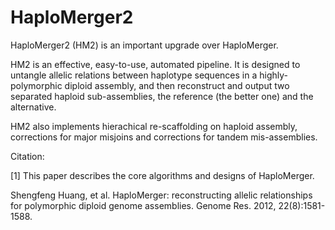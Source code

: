 # HaploMerger2

HaploMerger2 (HM2) is an important upgrade over HaploMerger.

HM2 is an effective, easy-to-use, automated pipeline. It is designed to untangle allelic relations between haplotype sequences in a highly-polymorphic diploid assembly, and then reconstruct and output two separated haploid sub-assemblies, the reference (the better one) and the alternative.

HM2 also implements hierachical re-scaffolding on haploid assembly, corrections for major misjoins and corrections for tandem mis-assemblies.	 
 
Citation:

[1] This paper describes the core algorithms and designs of HaploMerger.

Shengfeng Huang, et al. HaploMerger: reconstructing allelic relationships for polymorphic diploid genome assemblies. Genome Res. 2012, 22(8):1581-1588.	 
